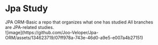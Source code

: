 # Jpa Study
<div>
  JPA ORM-Basic
  a repo that organizes what one has studied
  All branches are JPA-related studies.

</div>
  ![image](https://github.com/Joo-Veloper/Jpa-ORM/assets/134623719/07ff978a-743e-46d0-a9e5-e007a4b27151)



